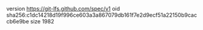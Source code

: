 version https://git-lfs.github.com/spec/v1
oid sha256:c1dc14218d19f996ce603a3a867079db161f7e2d9ecf51a22150b9caccb6e9be
size 1982
